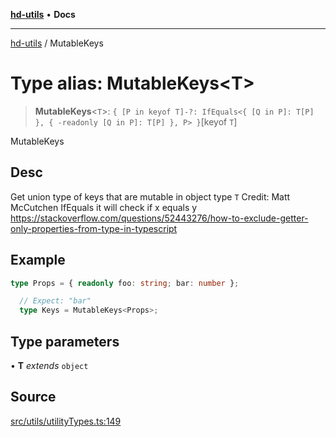 [**hd-utils**](../README.md) • **Docs**

***

[hd-utils](../globals.md) / MutableKeys

# Type alias: MutableKeys\<T\>

> **MutableKeys**\<`T`\>: `{ [P in keyof T]-?: IfEquals<{ [Q in P]: T[P] }, { -readonly [Q in P]: T[P] }, P> }`\[keyof `T`\]

MutableKeys

## Desc

Get union type of keys that are mutable in object type `T`
Credit: Matt McCutchen
IfEquals it will check if x equals y
https://stackoverflow.com/questions/52443276/how-to-exclude-getter-only-properties-from-type-in-typescript

## Example

```ts
type Props = { readonly foo: string; bar: number };

  // Expect: "bar"
  type Keys = MutableKeys<Props>;
```

## Type parameters

• **T** *extends* `object`

## Source

[src/utils/utilityTypes.ts:149](https://github.com/AhmadHddad/h-utils/blob/5c76ff5de068cee019fc632d9da2e395721bb48f/src/utils/utilityTypes.ts#L149)
